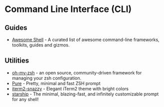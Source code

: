 # Command Line Interface (CLI)

## Guides

- [Awesome Shell](https://github.com/alebcay/awesome-shell) - A curated list of awesome command-line frameworks, toolkits, guides and gizmos.

## Utilities

- [oh-my-zsh](https://github.com/ohmyzsh/ohmyzsh) - an open source, community-driven framework for managing your zsh configuration.
- [Pure](https://github.com/sindresorhus/pure) - Pretty, minimal and fast ZSH prompt
- [iterm2-snazzy](https://github.com/sindresorhus/iterm2-snazzy) - Elegant iTerm2 theme with bright colors
- [starship](https://starship.rs/) - The minimal, blazing-fast, and infinitely customizable prompt for any shell!
